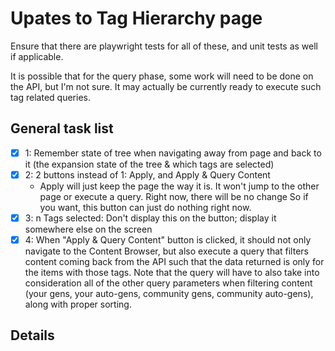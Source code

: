 # Upates to Tag Hierarchy page
Ensure that there are playwright tests for all of these, and unit tests as well if applicable.

It is possible that for the query phase, some work will need to be done on the API, but I'm not sure. It may actually be
currently ready to execute such tag related queries.

## General task list
- [x] 1: Remember state of tree when navigating away from page and back to it (the expansion state of the tree & which 
  tags are selected)
- [x] 2: 2 buttons instead of 1: Apply, and Apply & Query Content
  - Apply will just keep the page the way it is. It won't jump to the other page or execute a query. Right now, there 
  will be no change So if you want, this button can just do nothing right now. 
- [x] 3: n Tags selected: Don't display this on the button; display it somewhere else on the screen
- [x] 4: When "Apply & Query Content" button is clicked, it should not only navigate to the Content Browser, but also 
  execute a query that filters content coming back from the API such that the data returned is only for the items with 
  those tags. Note that the query will have to also take into consideration all of the other query parameters when 
  filtering content (your gens, your auto-gens, community gens, community auto-gens), along with proper sorting.

## Details
